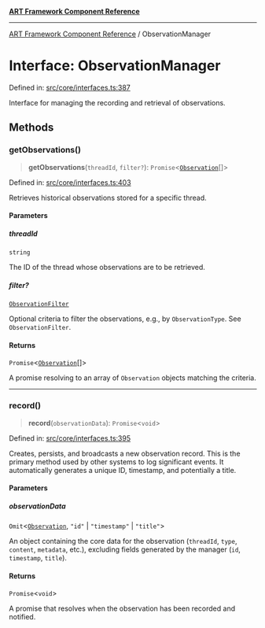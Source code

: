 [**ART Framework Component Reference**](../README.md)

***

[ART Framework Component Reference](../README.md) / ObservationManager

# Interface: ObservationManager

Defined in: [src/core/interfaces.ts:387](https://github.com/hashangit/ART/blob/fe46dfaaacd3f198d9540925c3184fcab0f9c813/src/core/interfaces.ts#L387)

Interface for managing the recording and retrieval of observations.

## Methods

### getObservations()

> **getObservations**(`threadId`, `filter?`): `Promise`\<[`Observation`](Observation.md)[]\>

Defined in: [src/core/interfaces.ts:403](https://github.com/hashangit/ART/blob/fe46dfaaacd3f198d9540925c3184fcab0f9c813/src/core/interfaces.ts#L403)

Retrieves historical observations stored for a specific thread.

#### Parameters

##### threadId

`string`

The ID of the thread whose observations are to be retrieved.

##### filter?

[`ObservationFilter`](ObservationFilter.md)

Optional criteria to filter the observations, e.g., by `ObservationType`. See `ObservationFilter`.

#### Returns

`Promise`\<[`Observation`](Observation.md)[]\>

A promise resolving to an array of `Observation` objects matching the criteria.

***

### record()

> **record**(`observationData`): `Promise`\<`void`\>

Defined in: [src/core/interfaces.ts:395](https://github.com/hashangit/ART/blob/fe46dfaaacd3f198d9540925c3184fcab0f9c813/src/core/interfaces.ts#L395)

Creates, persists, and broadcasts a new observation record.
This is the primary method used by other systems to log significant events.
It automatically generates a unique ID, timestamp, and potentially a title.

#### Parameters

##### observationData

`Omit`\<[`Observation`](Observation.md), `"id"` \| `"timestamp"` \| `"title"`\>

An object containing the core data for the observation (`threadId`, `type`, `content`, `metadata`, etc.), excluding fields generated by the manager (`id`, `timestamp`, `title`).

#### Returns

`Promise`\<`void`\>

A promise that resolves when the observation has been recorded and notified.
